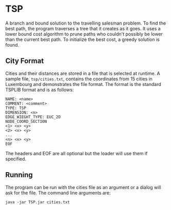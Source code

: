 TSP
===
A branch and bound solution to the travelling salesman problem.  To find the best path, the program traverses a tree that it creates as it goes.  It uses a lower bound cost algorithm to prune paths who couldn't possibly be lower than the current best path.  To initialize the best cost, a greedy solution is found.

City Format
-----------
Cities and their distances are stored in a file that is selected at runtime.  A sample file, `tsp/cities.txt`, contains the coordinates from 15 cities in Luxembourg and demonstrates the file format.  The format is the standard TSPLIB format and is as follows:
```
NAME: <name>
COMMENT: <comment>
TYPE: TSP
DIMENSION: <n>
EDGE_WIEGHT_TYPE: EUC_2D
NODE_COORD_SECTION
<1> <x> <y>
<2> <x> <y>
...
<n> <x> <y>
EOF
```

The headers and EOF are all optional but the loader will use them if specified.

Running
-------
The program can be run with the cities file as an argument or a dialog will ask for the file.  The command line arguments are:
```
java -jar TSP.jar cities.txt
```
